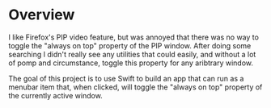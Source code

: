 # Overview

I like Firefox's PIP video feature, but was annoyed that there was no way to toggle the "always on
top" property of the PIP window. After doing some searching I didn't really see any utilities that
could easily, and without a lot of pomp and circumstance, toggle this property for any aribtrary
window.

The goal of this project is to use Swift to build an app that can run as a menubar item that, when
clicked, will toggle the "always on top" property of the currently active window.

